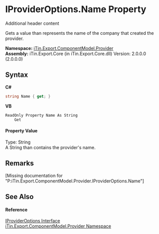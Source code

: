 # IProviderOptions.Name Property 
Additional header content 

Gets a value than represents the name of the company that created the provider.

**Namespace:**&nbsp;<a href="N_iTin_Export_ComponentModel_Provider">iTin.Export.ComponentModel.Provider</a><br />**Assembly:**&nbsp;iTin.Export.Core (in iTin.Export.Core.dll) Version: 2.0.0.0 (2.0.0.0)

## Syntax

**C#**<br />
``` C#
string Name { get; }
```

**VB**<br />
``` VB
ReadOnly Property Name As String
	Get
```


#### Property Value
Type: String<br />A String than contains the provider's name.

## Remarks
\[Missing <remarks> documentation for "P:iTin.Export.ComponentModel.Provider.IProviderOptions.Name"\]

## See Also


#### Reference
<a href="T_iTin_Export_ComponentModel_Provider_IProviderOptions">IProviderOptions Interface</a><br /><a href="N_iTin_Export_ComponentModel_Provider">iTin.Export.ComponentModel.Provider Namespace</a><br />